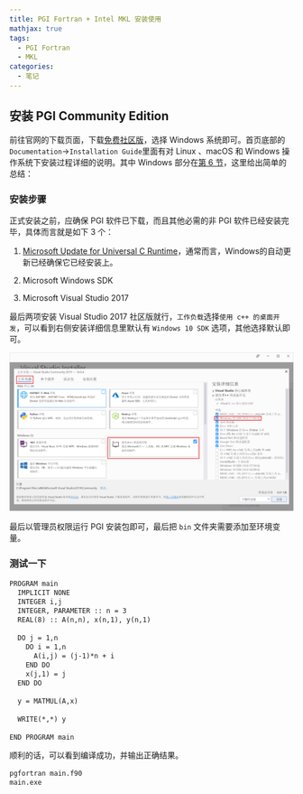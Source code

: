 ```yaml
---
title: PGI Fortran + Intel MKL 安装使用
mathjax: true
tags:
  - PGI Fortran
  - MKL
categories:
  - 笔记
---
```



## 安装 PGI Community Edition 

前往官网的下载页面，下载[免费社区版](https://www.pgroup.com/products/community.htm)，选择 Windows 系统即可。首页底部的`Documentation`->`Installation Guide`里面有对 Linux 、macOS 和 Windows 操作系统下安装过程详细的说明。其中 Windows 部分在[第 6 节](https://www.pgroup.com/resources/docs/19.4/x86/pgi-install-guide/index.htm#install-win-pgi)，这里给出简单的总结：

<!-- more -->

### 安装步骤

正式安装之前，应确保 PGI 软件已下载，而且其他必需的非 PGI 软件已经安装完毕，具体而言就是如下 3 个：

1. [Microsoft Update for Universal C Runtime](https://support.microsoft.com/en-us/help/2999226/update-for-universal-c-runtime-in-windows)，通常而言，Windows的自动更新已经确保它已经安装上。

1. Microsoft Windows SDK

1. Microsoft Visual Studio 2017

最后两项安装 Visual Studio 2017 社区版就行，`工作负载`选择`使用 c++ 的桌面开发`，可以看到右侧安装详细信息里默认有 `Windows 10 SDK` 选项，其他选择默认即可。

![title](/images/vs.png)

最后以管理员权限运行 PGI 安装包即可，最后把 `bin` 文件夹需要添加至环境变量。

### 测试一下

```Fortran
PROGRAM main
  IMPLICIT NONE
  INTEGER i,j
  INTEGER, PARAMETER :: n = 3
  REAL(8) :: A(n,n), x(n,1), y(n,1)
  
  DO j = 1,n
    DO i = 1,n
      A(i,j) = (j-1)*n + i
    END DO
    x(j,1) = j
  END DO
  
  y = MATMUL(A,x)

  WRITE(*,*) y

END PROGRAM main
```

顺利的话，可以看到编译成功，并输出正确结果。

```
pgfortran main.f90
main.exe
```
